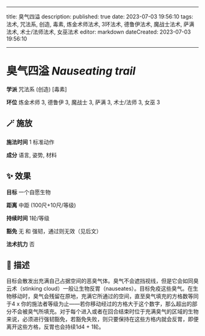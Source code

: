 
---
title: 臭气四溢
description: 
published: true
date: 2023-07-03 19:56:10
tags: 法术, 咒法系, 创造, 毒素, 炼金术师法术, 3环法术, 德鲁伊法术, 魔战士法术, 萨满法术, 术士/法师法术, 女巫法术
editor: markdown
dateCreated: 2023-07-03 19:56:10

---

# **臭气四溢** *Nauseating trail*

**学派** 咒法系 (创造) \[毒素\] 

**环位** 炼金术师 3, 德鲁伊 3, 魔战士 3, 萨满 3, 术士/法师 3, 女巫 3

## 🪄 施放

**施法时间** 1 标准动作

**成分** 语言, 姿势, 材料

## ✨ 效果 

**目标** 一个自愿生物 

**距离** 中距 (100尺+10尺/等级)  

**持续时间** 1轮/等级 

**豁免** 无 和 强韧，通过则无效（见后文）

**法术抗力** 否

## 📖 描述

目标会散发出充满自己占据空间的恶臭气体。臭气不会遮挡视线，但是它会如同臭云术（stinking cloud）一般让生物反胃（nauseates）。目标免疫这些臭气。在生物移动时，臭气会残留在原地，充满它所通过的空间，直至臭气填充的方格数等同于4 x 你的施法者等级为止——若你移动经过的方格大于这个数字，那么超出的部分不会被臭气所填充。对于每个进入或者在回合结束时位于充满臭气的区域的生物来说，必须进行强韧豁免，若豁免失败，则只要保持在这些方格内就会反胃，即便离开这些方格，反胃也会持续1d4 + 1轮。
    